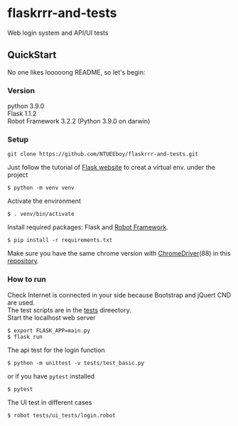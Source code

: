 # flaskrrr-and-tests
Web login system and API/UI tests
## QuickStart
No one likes looooong README, so let's begin:
### Version
python 3.9.0  
Flask 1.1.2  
Robot Framework 3.2.2 (Python 3.9.0 on darwin)  
### Setup
```
git clone https://github.com/NTUEEboy/flaskrrr-and-tests.git
```
Just follow the tutorial of [Flask website](https://flask.palletsprojects.com/en/1.1.x/) to creat a virtual env. under the project
```
$ python -m venv venv
```
Activate the environment
```
$ . venv/bin/activate
```
Install required packages: Flask and [Robot Framework](https://robotframework.org/).
```
$ pip install -r requirements.txt
```
Make sure you have the same chrome version with [ChromeDriver](https://chromedriver.chromium.org/)(88) in this [repository](https://github.com/NTUEEboy/flaskrrr-and-tests/blob/master/chromedriver_binary/chromedriver). 
### How to run
Check Internet is connected in your side because Bootstrap and jQuert CND are used.  
The test scripts are in the [tests](https://github.com/NTUEEboy/flaskrrr-and-tests/tree/master/loginApp/tests) direectory.  
Start the localhost web server
```
$ export FLASK_APP=main.py
$ flask run
```
The api test for the login function
```
$ python -m unittest -v tests/test_basic.py
```
or if you have `pytest` installed
```
$ pytest
```
The UI test in different cases
```
$ robot tests/ui_tests/login.robot
```
